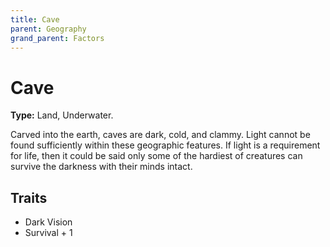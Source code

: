 ```yaml
---
title: Cave
parent: Geography
grand_parent: Factors
---
```


# Cave

**Type:** Land, Underwater.

Carved into the earth, caves are dark, cold, and clammy. Light cannot be found sufficiently within these geographic features. If light is a requirement for life, then it could be said only some of the hardiest of creatures can survive the darkness with their minds intact.

## Traits

* Dark Vision
* Survival + 1
